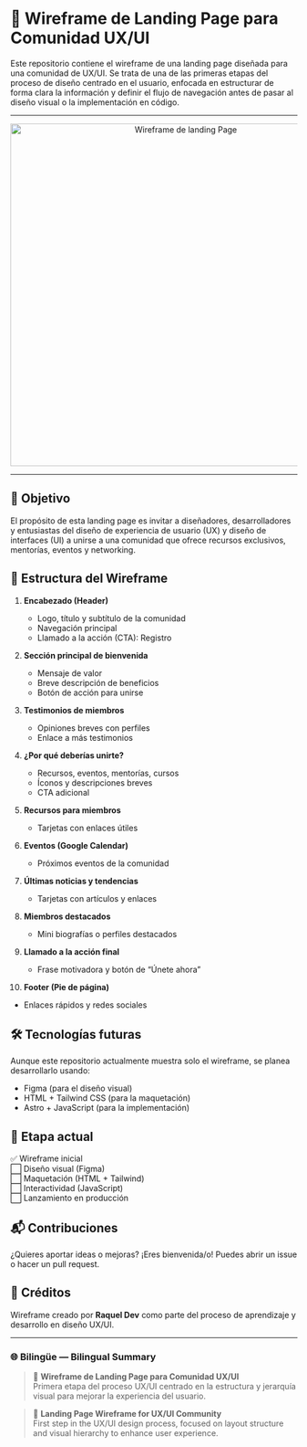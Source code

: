 # 🎨 Wireframe de Landing Page para Comunidad UX/UI

Este repositorio contiene el wireframe de una landing page diseñada para una comunidad de UX/UI. Se trata de una de las primeras etapas del proceso de diseño centrado en el usuario, enfocada en estructurar de forma clara la información y definir el flujo de navegación antes de pasar al diseño visual o la implementación en código.

---

<p align="center">
  <img src="./assets/landingPage.jpg" alt="Wireframe de landing Page" width="600"/>
</p>

---

## 📌 Objetivo

El propósito de esta landing page es invitar a diseñadores, desarrolladores y entusiastas del diseño de experiencia de usuario (UX) y diseño de interfaces (UI) a unirse a una comunidad que ofrece recursos exclusivos, mentorías, eventos y networking.

## 🧩 Estructura del Wireframe

1. **Encabezado (Header)**

   - Logo, título y subtítulo de la comunidad
   - Navegación principal
   - Llamado a la acción (CTA): Registro

2. **Sección principal de bienvenida**

   - Mensaje de valor
   - Breve descripción de beneficios
   - Botón de acción para unirse

3. **Testimonios de miembros**

   - Opiniones breves con perfiles
   - Enlace a más testimonios

4. **¿Por qué deberías unirte?**

   - Recursos, eventos, mentorías, cursos
   - Íconos y descripciones breves
   - CTA adicional

5. **Recursos para miembros**

   - Tarjetas con enlaces útiles

6. **Eventos (Google Calendar)**

   - Próximos eventos de la comunidad

7. **Últimas noticias y tendencias**

   - Tarjetas con artículos y enlaces

8. **Miembros destacados**

   - Mini biografías o perfiles destacados

9. **Llamado a la acción final**

   - Frase motivadora y botón de “Únete ahora”

10. **Footer (Pie de página)**

- Enlaces rápidos y redes sociales

## 🛠️ Tecnologías futuras

Aunque este repositorio actualmente muestra solo el wireframe, se planea desarrollarlo usando:

- Figma (para el diseño visual)
- HTML + Tailwind CSS (para la maquetación)
- Astro + JavaScript (para la implementación)

## 📅 Etapa actual

✅ Wireframe inicial  
⬜ Diseño visual (Figma)  
⬜ Maquetación (HTML + Tailwind)  
⬜ Interactividad (JavaScript)  
⬜ Lanzamiento en producción

## 📬 Contribuciones

¿Quieres aportar ideas o mejoras? ¡Eres bienvenida/o! Puedes abrir un issue o hacer un pull request.

## 📣 Créditos

Wireframe creado por **Raquel Dev** como parte del proceso de aprendizaje y desarrollo en diseño UX/UI.

---

### 🌐 Bilingüe — Bilingual Summary

> 🧩 **Wireframe de Landing Page para Comunidad UX/UI**  
> Primera etapa del proceso UX/UI centrado en la estructura y jerarquía visual para mejorar la experiencia del usuario.

> 🧩 **Landing Page Wireframe for UX/UI Community**  
> First step in the UX/UI design process, focused on layout structure and visual hierarchy to enhance user experience.
